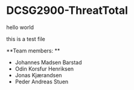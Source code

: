 # DCSG2900-ThreatTotal


hello world

this is a test file

**Team members: **

* Johannes Madsen Barstad
* Odin Korsfur Henriksen
* Jonas Kjærandsen
* Peder Andreas Stuen